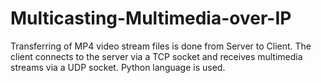 # Multicasting-Multimedia-over-IP

Transferring of MP4 video stream files is done from Server to Client. The client connects to the server via a TCP socket and receives multimedia streams via a UDP socket. Python language is used.
